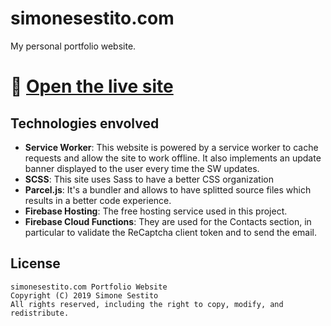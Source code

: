 # simonesestito.com
My personal portfolio website.

# 🚀 [Open the live site](https://simonesestito.com)

## Technologies envolved

- **Service Worker**:
This website is powered by a service worker to cache requests and allow the site to work offline.
It also implements an update banner displayed to the user every time the SW updates.
- **SCSS**:
This site uses Sass to have a better CSS organization
- **Parcel.js**:
It's a bundler and allows to have splitted source files which results in a better code experience.
- **Firebase Hosting**:
The free hosting service used in this project.
- **Firebase Cloud Functions**:
They are used for the Contacts section, in particular to validate the ReCaptcha client token and to send the email.


## License

    simonesestito.com Portfolio Website
    Copyright (C) 2019 Simone Sestito
    All rights reserved, including the right to copy, modify, and redistribute.
